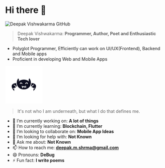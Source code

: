 # Hi there 👋

![Deepak Vishwakarma GitHub](https://github-readme-stats.vercel.app/api?username=deepakshrma&show_icons=true&theme=tokyonight)

> Deepak Vishwakarma: **Programmer, Author, Poet and Enthusiastic Tech lover**

- Polyglot Programmer, Efficiently can work on UI/UX(Frontend), Backend and Mobile apps
- Proficient in developing Web and Mobile Apps

![bat icon](https://raw.githubusercontent.com/deepakshrma/deepakshrma/master/assets/icon_bat.svg)

> It's not who I am underneath, but what I do that defines me.

- 🔭 I’m currently working on: **A lot of things**
- 🌱 I’m currently learning: **Blockchain, Flutter**
- 👯 I’m looking to collaborate on: **Mobile App Ideas**
- 🤔 I’m looking for help with: **Not Known**
- 💬 Ask me about: **Not Known**
- 📫 How to reach me: **deepak.m.shrma@gmail.com**
- 😄 Pronouns: **DeBug**
- ⚡ Fun fact: **I write poems**

